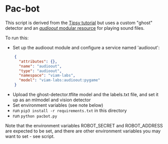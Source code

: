 # Pac-bot

This script is derived from the [Tipsy tutorial](https://docs.viam.com/tutorials/projects/tipsy/) but uses a custom "ghost" detector and an [*audioout* modular resource](https://github.com/viam-labs/audioout) for playing sound files.

To run this:

* Set up the audioout module and configure a service named 'audioout':

``` json
    {
      "attributes": {},
      "name": "audioout",
      "type": "audioout",
      "namespace": "viam-labs",
      "model": "viam-labs:audioout:pygame"
    }
```

* Upload the ghost-detector.tflite model and the labels.txt file, and set it up as an mlmodel and vision detector
* Set environment variables (see note below)
* run `pip3 install -r requirements.txt` in this directory
* run `python pacbot.py`

Note that the environment variables ROBOT_SECRET and ROBOT_ADDRESS are expected to be set, and there are other environment variables you may want to set - see script.
